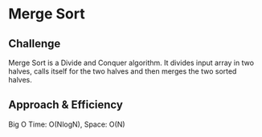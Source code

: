 # Merge Sort

## Challenge
Merge Sort is a Divide and Conquer algorithm. It divides input array in two halves, calls itself for the two halves and then merges the two sorted halves.

## Approach & Efficiency
Big O Time: O(NlogN), Space: O(N)
